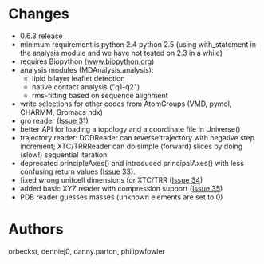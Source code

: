 # Changes #

  * 0.6.3 release
  * minimum requirement is <strike>python 2.4</strike> python 2.5 (using with\_statement in the analysis module and we have not tested on 2.3 in a while)
  * requires Biopython (www.biopython.org)
  * analysis modules (MDAnalysis.analysis):
    * lipid bilayer leaflet detection
    * native contact analysis ("q1-q2")
    * rms-fitting based on sequence alignment
  * write selections for other codes from AtomGroups (VMD, pymol, CHARMM,  Gromacs ndx)
  * gro reader ([Issue 31](http://issues.mdanalysis.org/31))
  * better API for loading a topology and a coordinate file in Universe()
  * trajectory reader: DCDReader can reverse trajectory with negative step increment; XTC/TRRReader can do simple (forward) slices by doing (slow!) sequential iteration
  * deprecated principleAxes() and introduced principalAxes() with less confusing return values ([Issue 33](http://issues.mdanalysis.org/33)).
  * fixed wrong unitcell dimensions for XTC/TRR ([Issue 34](http://issues.mdanalysis.org/34))
  * added basic XYZ reader with compression support ([Issue 35](http://issues.mdanalysis.org/35))
  * PDB reader guesses masses (unknown elements are set to 0)

# Authors #

orbeckst, denniej0, danny.parton, philipwfowler
